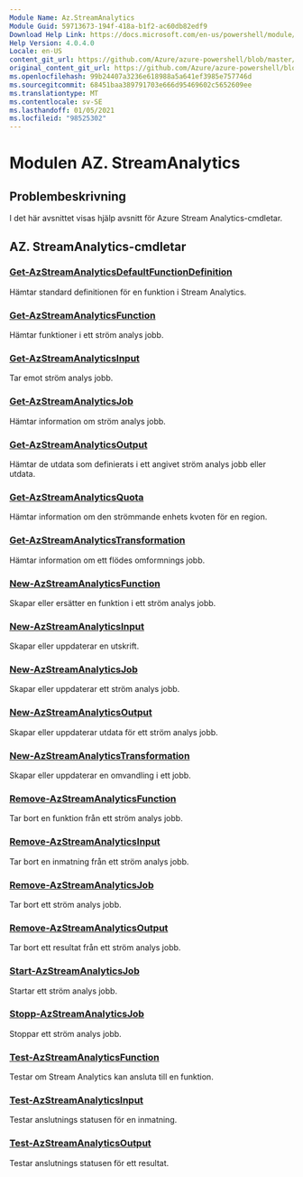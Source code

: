 ```yaml
---
Module Name: Az.StreamAnalytics
Module Guid: 59713673-194f-418a-b1f2-ac60db82edf9
Download Help Link: https://docs.microsoft.com/en-us/powershell/module/az.streamanalytics
Help Version: 4.0.4.0
Locale: en-US
content_git_url: https://github.com/Azure/azure-powershell/blob/master/src/StreamAnalytics/StreamAnalytics/help/Az.StreamAnalytics.md
original_content_git_url: https://github.com/Azure/azure-powershell/blob/master/src/StreamAnalytics/StreamAnalytics/help/Az.StreamAnalytics.md
ms.openlocfilehash: 99b24407a3236e618988a5a641ef3985e757746d
ms.sourcegitcommit: 68451baa389791703e666d95469602c5652609ee
ms.translationtype: MT
ms.contentlocale: sv-SE
ms.lasthandoff: 01/05/2021
ms.locfileid: "98525302"
---
```

# Modulen AZ. StreamAnalytics
## Problembeskrivning
I det här avsnittet visas hjälp avsnitt för Azure Stream Analytics-cmdletar.

## AZ. StreamAnalytics-cmdletar
### [Get-AzStreamAnalyticsDefaultFunctionDefinition](Get-AzStreamAnalyticsDefaultFunctionDefinition.md)
Hämtar standard definitionen för en funktion i Stream Analytics.

### [Get-AzStreamAnalyticsFunction](Get-AzStreamAnalyticsFunction.md)
Hämtar funktioner i ett ström analys jobb.

### [Get-AzStreamAnalyticsInput](Get-AzStreamAnalyticsInput.md)
Tar emot ström analys jobb.

### [Get-AzStreamAnalyticsJob](Get-AzStreamAnalyticsJob.md)
Hämtar information om ström analys jobb.

### [Get-AzStreamAnalyticsOutput](Get-AzStreamAnalyticsOutput.md)
Hämtar de utdata som definierats i ett angivet ström analys jobb eller utdata.

### [Get-AzStreamAnalyticsQuota](Get-AzStreamAnalyticsQuota.md)
Hämtar information om den strömmande enhets kvoten för en region.

### [Get-AzStreamAnalyticsTransformation](Get-AzStreamAnalyticsTransformation.md)
Hämtar information om ett flödes omformnings jobb.

### [New-AzStreamAnalyticsFunction](New-AzStreamAnalyticsFunction.md)
Skapar eller ersätter en funktion i ett ström analys jobb.

### [New-AzStreamAnalyticsInput](New-AzStreamAnalyticsInput.md)
Skapar eller uppdaterar en utskrift.

### [New-AzStreamAnalyticsJob](New-AzStreamAnalyticsJob.md)
Skapar eller uppdaterar ett ström analys jobb.

### [New-AzStreamAnalyticsOutput](New-AzStreamAnalyticsOutput.md)
Skapar eller uppdaterar utdata för ett ström analys jobb.

### [New-AzStreamAnalyticsTransformation](New-AzStreamAnalyticsTransformation.md)
Skapar eller uppdaterar en omvandling i ett jobb.

### [Remove-AzStreamAnalyticsFunction](Remove-AzStreamAnalyticsFunction.md)
Tar bort en funktion från ett ström analys jobb.

### [Remove-AzStreamAnalyticsInput](Remove-AzStreamAnalyticsInput.md)
Tar bort en inmatning från ett ström analys jobb.

### [Remove-AzStreamAnalyticsJob](Remove-AzStreamAnalyticsJob.md)
Tar bort ett ström analys jobb.

### [Remove-AzStreamAnalyticsOutput](Remove-AzStreamAnalyticsOutput.md)
Tar bort ett resultat från ett ström analys jobb.

### [Start-AzStreamAnalyticsJob](Start-AzStreamAnalyticsJob.md)
Startar ett ström analys jobb.

### [Stopp-AzStreamAnalyticsJob](Stop-AzStreamAnalyticsJob.md)
Stoppar ett ström analys jobb.

### [Test-AzStreamAnalyticsFunction](Test-AzStreamAnalyticsFunction.md)
Testar om Stream Analytics kan ansluta till en funktion.

### [Test-AzStreamAnalyticsInput](Test-AzStreamAnalyticsInput.md)
Testar anslutnings statusen för en inmatning.

### [Test-AzStreamAnalyticsOutput](Test-AzStreamAnalyticsOutput.md)
Testar anslutnings statusen för ett resultat.

